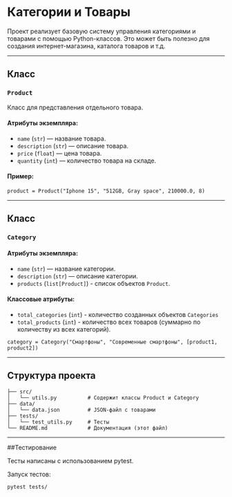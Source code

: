 # Категории и Товары

Проект реализует базовую систему управления категориями и товарами с помощью Python-классов. Это может быть полезно для создания интернет-магазина, каталога товаров и т.д.

---

## Класс

### `Product`

Класс для представления отдельного товара.

#### Атрибуты экземпляра:
- `name` (`str`) — название товара.
- `description` (`str`) — описание товара.
- `price` (`float`) — цена товара.
- `quantity` (`int`) — количество товара на складе.

#### Пример:
```
product = Product("Iphone 15", "512GB, Gray space", 210000.0, 8)
```

---

## Класс

### `Category`

#### Атрибуты экземпляра:
- `name` (`str`) — название категории.
- `description` (`str`) — описание категории.
- `products` (`list[Product]`) - список объектов `Product`.

#### Классовые атрибуты:
- `total_categories` (`int`) - количество созданных объектов `Categories`
- `total_products` (`int`) - количество всех товаров (суммарно по количеству из всех категорий).

```
category = Category("Смартфоны", "Современные смартфоны", [product1, product2])
```

---

## Структура проекта

```project/
├── src/
│   └── utils.py          # Содержит классы Product и Category
├── data/
│   └── data.json         # JSON-файл с товарами
├── tests/
│   └── test_utils.py     # Тесты
└── README.md             # Документация (этот файл)
```

---

##Тестирование

Тесты написаны с использованием pytest.

Запуск тестов:
```
pytest tests/
```